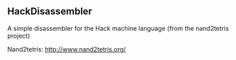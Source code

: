 HackDisassembler
----------------

A simple disassembler for the Hack machine language (from the nand2tetris project)

Nand2tetris:
http://www.nand2tetris.org/
